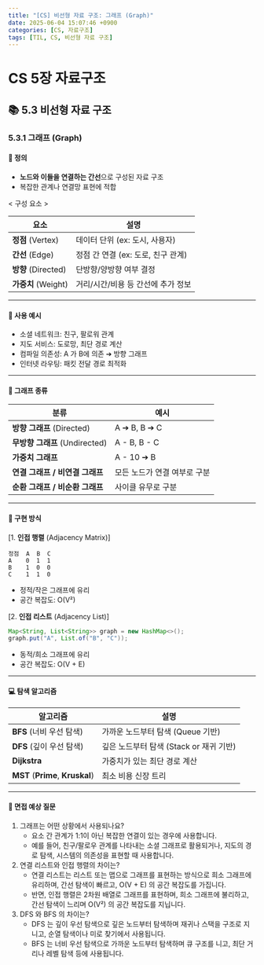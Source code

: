 ```yaml
---
title: "[CS] 비선형 자료 구조: 그래프 (Graph)"
date: 2025-06-04 15:07:46 +0900
categories: [CS, 자료구조]
tags: [TIL, CS, 비선형 자료 구조]
---
```

# CS 5장 자료구조
## 📚 5.3 비선형 자료 구조

### 5.3.1 그래프 (Graph)

#### 📘 정의
- **노드와 이들을 연결하는 간선**으로 구성된 자료 구조
- 복잡한 관계나 연결망 표현에 적합

< 구성 요소 > 

| 요소            | 설명                      |
|---------------|-------------------------|
| **정점** (Vertex)   | 데이터 단위 (ex: 도시, 사용자)    |
| **간선** (Edge)     | 정점 간 연결 (ex: 도로, 친구 관계) |
| **방향** (Directed) | 단방향/양방향 여부 결정           |
| **가중치** (Weight)  | 거리/시간/비용 등 간선에 추가 정보    |

---

#### 📌 사용 예시

- 소셜 네트워크: 친구, 팔로워 관계
- 지도 서비스: 도로망, 최단 경로 계산
- 컴파일 의존성: A 가 B에 의존 ➔ 방향 그래프
- 인터넷 라우팅: 패킷 전달 경로 최적화

---

#### 🎯 그래프 종류

| 분류                   | 예시               |
|----------------------|------------------|
| **방향 그래프** (Directed)    | A ➔ B, B ➔ C     |
| **무방향 그래프** (Undirected) | A - B, B - C     |
| **가중치 그래프**              | A - 10 ➔ B       |
| **연결 그래프 / 비연결 그래프**     | 모든 노드가 연결 여부로 구분 |
| **순환 그래프 / 비순환 그래프**     | 사이클 유무로 구분       |

---

#### 🏢 구현 방식

[1. **인접 행렬** (Adjacency Matrix)]

```plaintext
정점  A  B  C
A    0  1  1
B    1  0  0
C    1  1  0
```
- 정적/작은 그래프에 유리
- 공간 복잡도: O(V²)

[2. **인접 리스트** (Adjacency List)]

```java
Map<String, List<String>> graph = new HashMap<>();
graph.put("A", List.of("B", "C"));
```
- 동적/희소 그래프에 유리
- 공간 복잡도: O(V + E)

---

#### 💻 탐색 알고리즘

| 알고리즘                 | 설명                          |
|----------------------|-----------------------------|
| **BFS** (너비 우선 탐색)       | 가까운 노드부터 탐색 (Queue 기반)      |
| **DFS** (깊이 우선 탐색)       | 깊은 노드부터 탐색 (Stack or 재귀 기반) |
| **Dijkstra**             | 가중치가 있는 최단 경로 계산            |
| **MST** (**Prime**, **Kruskal**) | 최소 비용 신장 트리                 |


---

#### 🎤 면접 예상 질문
1. 그래프는 어떤 상황에서 사용되나요?
   - 요소 간 관계가 1:1이 아닌 복잡한 연결이 있는 경우에 사용합니다.
   - 예를 들어, 친구/팔로우 관계를 나타내는 소셜 그래프로 활용되거나, 지도의 경로 탐색, 시스템의 의존성을 표현할 때 사용합니다.
2. 연결 리스트와 인접 행렬의 차이는?
   - 연결 리스트는 리스트 또는 맵으로 그래프를 표현하는 방식으로 희소 그래프에 유리하며, 간선 탐색이 빠르고, O(V + E) 의 공간 복잡도를 가집니다.
   - 반면, 인접 행렬은 2차원 배열로 그래프를 표현하며, 희소 그래프에 불리하고, 간선 탐색이 느리며 	O(V²) 의 공간 복잡도를 지닙니다.
3. DFS 와 BFS 의 차이는?
   - DFS 는 깊이 우선 탐색으로 깊은 노드부터 탐색하며 재귀나 스택을 구조로 지니고, 순열 탐색이나 미로 찾기에서 사용됩니다.
   - BFS 는 너비 우선 탐색으로 가까운 노드부터 탐색하며 큐 구조를 니고, 최단 거리나 레벨 탐색 등에 사용됩니다.
